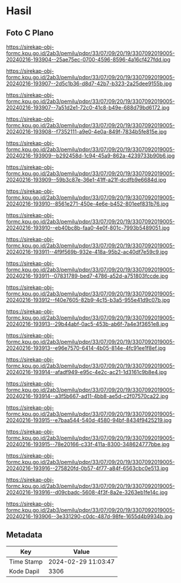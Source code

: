 # Hasil

## Foto C Plano

https://sirekap-obj-formc.kpu.go.id/2ab3/pemilu/pdpr/33/07/09/20/19/3307092019005-20240216-193904--25ae75ec-0700-4596-8596-4a16cf427fdd.jpg

https://sirekap-obj-formc.kpu.go.id/2ab3/pemilu/pdpr/33/07/09/20/19/3307092019005-20240216-193907--2d5c1b36-d8d7-42b7-b323-2a25dee9155b.jpg

https://sirekap-obj-formc.kpu.go.id/2ab3/pemilu/pdpr/33/07/09/20/19/3307092019005-20240216-193907--7a51d2e1-72c0-41c8-b49e-688d79bd6172.jpg

https://sirekap-obj-formc.kpu.go.id/2ab3/pemilu/pdpr/33/07/09/20/19/3307092019005-20240216-193908--f7352111-a9e0-4e0a-849f-7834b5fe815e.jpg

https://sirekap-obj-formc.kpu.go.id/2ab3/pemilu/pdpr/33/07/09/20/19/3307092019005-20240216-193909--b292458d-1c94-45a9-862a-4239733b90b6.jpg

https://sirekap-obj-formc.kpu.go.id/2ab3/pemilu/pdpr/33/07/09/20/19/3307092019005-20240216-193909--59b3c87e-36e1-41ff-a21f-dcdfb9e6684d.jpg

https://sirekap-obj-formc.kpu.go.id/2ab3/pemilu/pdpr/33/07/09/20/19/3307092019005-20240216-193910--8561e271-450e-4e6e-b452-801eef831b76.jpg

https://sirekap-obj-formc.kpu.go.id/2ab3/pemilu/pdpr/33/07/09/20/19/3307092019005-20240216-193910--eb40bc8b-faa0-4e0f-801c-7993b5489051.jpg

https://sirekap-obj-formc.kpu.go.id/2ab3/pemilu/pdpr/33/07/09/20/19/3307092019005-20240216-193911--4f9f569b-932e-418a-95b2-ac40df7e59c9.jpg

https://sirekap-obj-formc.kpu.go.id/2ab3/pemilu/pdpr/33/07/09/20/19/3307092019005-20240216-193911--07831789-bed7-4786-a52d-a751803fccde.jpg

https://sirekap-obj-formc.kpu.go.id/2ab3/pemilu/pdpr/33/07/09/20/19/3307092019005-20240216-193912--f40e7605-82b9-4c15-b3a5-955e41d9c07b.jpg

https://sirekap-obj-formc.kpu.go.id/2ab3/pemilu/pdpr/33/07/09/20/19/3307092019005-20240216-193913--29b44abf-0ac5-453b-ab6f-7a4e3f3651e8.jpg

https://sirekap-obj-formc.kpu.go.id/2ab3/pemilu/pdpr/33/07/09/20/19/3307092019005-20240216-193913--e96e7570-6414-4b05-814e-4fc91ee1f8ef.jpg

https://sirekap-obj-formc.kpu.go.id/2ab3/pemilu/pdpr/33/07/09/20/19/3307092019005-20240216-193914--afadf949-e95c-4e2c-ac21-1d3161c9b8e4.jpg

https://sirekap-obj-formc.kpu.go.id/2ab3/pemilu/pdpr/33/07/09/20/19/3307092019005-20240216-193914--a3f5b667-ad11-4bb8-ae5d-c2f07570ca22.jpg

https://sirekap-obj-formc.kpu.go.id/2ab3/pemilu/pdpr/33/07/09/20/19/3307092019005-20240216-193915--e7baa544-540d-4580-94bf-8434f9425219.jpg

https://sirekap-obj-formc.kpu.go.id/2ab3/pemilu/pdpr/33/07/09/20/19/3307092019005-20240216-193915--78e20166-c33f-411a-8300-348624777bbe.jpg

https://sirekap-obj-formc.kpu.go.id/2ab3/pemilu/pdpr/33/07/09/20/19/3307092019005-20240216-193916--275820fd-0b57-4f77-a84f-6563cbc0e513.jpg

https://sirekap-obj-formc.kpu.go.id/2ab3/pemilu/pdpr/33/07/09/20/19/3307092019005-20240216-193916--d09cbadc-5608-4f3f-8a2e-3263eb1fe14c.jpg

https://sirekap-obj-formc.kpu.go.id/2ab3/pemilu/pdpr/33/07/09/20/19/3307092019005-20240216-193906--3e331290-c0dc-487d-98fe-1655d4b9934b.jpg


## Metadata

| Key        | Value               |
| ---------- | ------------------- |
| Time Stamp | 2024-02-29 11:03:47 |
| Kode Dapil | 3306                |



